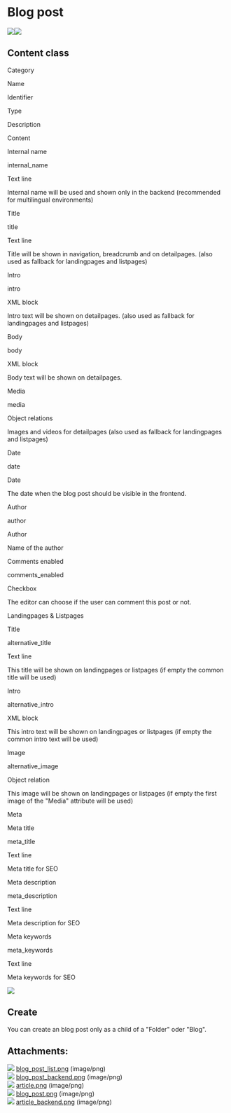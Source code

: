 #  Blog post 

![](attachments/23561061/23563153.png)![](attachments/23561061/23563150.png)

## Content class

Category

Name

Identifier

Type

Description

Content

Internal name

internal\_name

Text line

Internal name will be used and shown only in the backend (recommended for multilingual environments)

Title

title

Text line

Title will be shown in navigation, breadcrumb and on detailpages. (also used as fallback for landingpages and listpages)

Intro

intro

XML block

Intro text will be shown on detailpages. (also used as fallback for landingpages and listpages)

Body

body

XML block

Body text will be shown on detailpages.

Media

media

Object relations

Images and videos for detailpages (also used as fallback for landingpages and listpages)

Date

date

Date

The date when the blog post should be visible in the frontend.

Author

author

Author

Name of the author

Comments enabled

comments\_enabled

Checkbox

The editor can choose if the user can comment this post or not.

Landingpages & Listpages

Title

alternative\_title

Text line

This title will be shown on landingpages or listpages (if empty the common title will be used)

Intro

alternative\_intro

XML block

This intro text will be shown on landingpages or listpages (if empty the common intro text will be used)

Image

alternative\_image

Object relation

This image will be shown on landingpages or listpages (if empty the first image of the "Media" attribute will be used)

Meta

Meta title

meta\_title

Text line

Meta title for SEO

Meta description

meta\_description

Text line

Meta description for SEO

Meta keywords

meta\_keywords

Text line

Meta keywords for SEO

![](attachments/23561061/23563151.png)

## Create

You can create an blog post only as a child of a "Folder" oder "Blog".

## Attachments:

![](images/icons/bullet_blue.gif) [blog\_post\_list.png](attachments/23561061/23563150.png) (image/png)  
![](images/icons/bullet_blue.gif) [blog\_post\_backend.png](attachments/23561061/23563151.png) (image/png)  
![](images/icons/bullet_blue.gif) [article.png](attachments/23561061/23563152.png) (image/png)  
![](images/icons/bullet_blue.gif) [blog\_post.png](attachments/23561061/23563153.png) (image/png)  
![](images/icons/bullet_blue.gif) [article\_backend.png](attachments/23561061/23563154.png) (image/png)  
